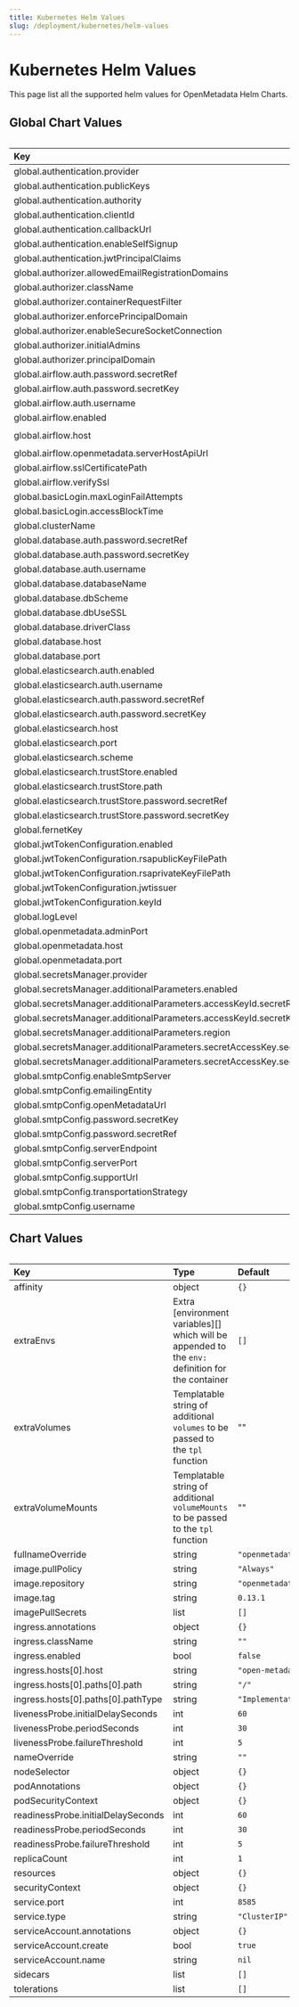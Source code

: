 ```yaml
---
title: Kubernetes Helm Values
slug: /deployment/kubernetes/helm-values
---
```


# Kubernetes Helm Values

This page list all the supported helm values for OpenMetadata Helm Charts.

## Global Chart Values


<Table>

| Key | Type | Default |
| :---------- | :---------- | :---------- |
| global.authentication.provider | string | `basic` |
| global.authentication.publicKeys | list | `[http://openmetadata:8585/api/v1/config/jwks]` |
| global.authentication.authority | string | `https://accounts.google.com` |
| global.authentication.clientId | string | `Empty String` |
| global.authentication.callbackUrl | string | `Empty String` |
| global.authentication.enableSelfSignup | bool | `true` |
| global.authentication.jwtPrincipalClaims | list | `[email,preferred_username,sub]` |
| global.authorizer.allowedEmailRegistrationDomains | list | `[all]` |
| global.authorizer.className | string | `org.openmetadata.service.security.DefaultAuthorizer` |
| global.authorizer.containerRequestFilter | string | `org.openmetadata.service.security.JwtFilter` |
| global.authorizer.enforcePrincipalDomain | bool | `false` |
| global.authorizer.enableSecureSocketConnection | bool | `false` |
| global.authorizer.initialAdmins | list | `[admin]` |
| global.authorizer.principalDomain | string | `open-metadata.org` |
| global.airflow.auth.password.secretRef | string | `airflow-secrets` |
| global.airflow.auth.password.secretKey | string | `openmetadata-airflow-password` |
| global.airflow.auth.username | string | `admin` |
| global.airflow.enabled | bool | `true` |
| global.airflow.host | string | `http://openmetadata-dependencies-web.default.svc.cluster.local:8080` |
| global.airflow.openmetadata.serverHostApiUrl | string | `http://openmetadata.default.svc.cluster.local:8585/api` |
| global.airflow.sslCertificatePath | string | `/no/path` |
| global.airflow.verifySsl | string | `no-ssl` |
| global.basicLogin.maxLoginFailAttempts | int | 3 |
| global.basicLogin.accessBlockTime | int | 600 |
| global.clusterName | string | `openmetadata` |
| global.database.auth.password.secretRef | string | `mysql-secrets` |
| global.database.auth.password.secretKey | string | `openmetadata-mysql-password` |
| global.database.auth.username | string | `openmetadata_user` |
| global.database.databaseName | string | `openmetadata_db` |
| global.database.dbScheme| string | `mysql` |
| global.database.dbUseSSL| bool | `false` |
| global.database.driverClass| string | `com.mysql.cj.jdbc.Driver` |
| global.database.host | string | `mysql` |
| global.database.port | int | 3306 |
| global.elasticsearch.auth.enabled | bool | `false` |
| global.elasticsearch.auth.username | string | `elasticsearch` |
| global.elasticsearch.auth.password.secretRef | string | `elasticsearch-secrets` |
| global.elasticsearch.auth.password.secretKey | string | `openmetadata-elasticsearch-password` |
| global.elasticsearch.host | string | `elasticsearch` |
| global.elasticsearch.port | int | 9200 |
| global.elasticsearch.scheme | string | `http` |
| global.elasticsearch.trustStore.enabled | bool | `false` |
| global.elasticsearch.trustStore.path | string | `Empty String` |
| global.elasticsearch.trustStore.password.secretRef | string | `elasticsearch-truststore-secrets` |
| global.elasticsearch.trustStore.password.secretKey | string | `openmetadata-elasticsearch-truststore-password` |
| global.fernetKey | string | `jJ/9sz0g0OHxsfxOoSfdFdmk3ysNmPRnH3TUAbz3IHA=` |
| global.jwtTokenConfiguration.enabled | bool | `true` |
| global.jwtTokenConfiguration.rsapublicKeyFilePath | string | `./conf/public_key.der` |
| global.jwtTokenConfiguration.rsaprivateKeyFilePath | string | `./conf/private_key.der` |
| global.jwtTokenConfiguration.jwtissuer | string | `open-metadata.org` |
| global.jwtTokenConfiguration.keyId | string | `Gb389a-9f76-gdjs-a92j-0242bk94356` |
| global.logLevel | string | `INFO` |
| global.openmetadata.adminPort | int | 8586 |
| global.openmetadata.host | string | `openmetadata` |
| global.openmetadata.port | int | 8585 |
| global.secretsManager.provider | string | `noop` |
| global.secretsManager.additionalParameters.enabled | bool | `false` |
| global.secretsManager.additionalParameters.accessKeyId.secretRef | string | `aws-access-key-secret` |
| global.secretsManager.additionalParameters.accessKeyId.secretKey | string | `aws-key-secret` |
| global.secretsManager.additionalParameters.region | string | `Empty String` |
| global.secretsManager.additionalParameters.secretAccessKey.secretRef | string | `aws-secret-access-key-secret` |
| global.secretsManager.additionalParameters.secretAccessKey.secretKey | string | `aws-key-secret` |
| global.smtpConfig.enableSmtpServer | bool | `false` |
| global.smtpConfig.emailingEntity | string | `OpenMetadata` |
| global.smtpConfig.openMetadataUrl | string | `Empty String` |
| global.smtpConfig.password.secretKey | string | `Empty String` |
| global.smtpConfig.password.secretRef | string | `Empty String` |
| global.smtpConfig.serverEndpoint | string | `Empty String` |
| global.smtpConfig.serverPort | string | `Empty String` |
| global.smtpConfig.supportUrl | string | `https://slack.open-metadata.org` |
| global.smtpConfig.transportationStrategy | string | `SMTP_TLS` |
| global.smtpConfig.username | string | `Empty String` |

</Table>

## Chart Values

<Table>

| Key | Type | Default |
| :---------- | :---------- | :---------- |
| affinity | object | `{}` |
| extraEnvs | Extra [environment variables][] which will be appended to the `env:` definition for the container | `[]` |
| extraVolumes | Templatable string of additional `volumes` to be passed to the `tpl` function | "" |
| extraVolumeMounts | Templatable string of additional `volumeMounts` to be passed to the `tpl` function | "" |
| fullnameOverride | string | `"openmetadata"` |
| image.pullPolicy | string | `"Always"` |
| image.repository | string | `"openmetadata/server"` |
| image.tag | string | `0.13.1` |
| imagePullSecrets | list | `[]` |
| ingress.annotations | object | `{}` |
| ingress.className | string | `""` |
| ingress.enabled | bool | `false` |
| ingress.hosts[0].host | string | `"open-metadata.local"` |
| ingress.hosts[0].paths[0].path | string | `"/"` |
| ingress.hosts[0].paths[0].pathType | string | `"ImplementationSpecific"` |
| livenessProbe.initialDelaySeconds | int | `60` |
| livenessProbe.periodSeconds | int | `30` |
| livenessProbe.failureThreshold | int | `5` |
| nameOverride | string | `""` |
| nodeSelector | object | `{}` |
| podAnnotations | object | `{}` |
| podSecurityContext | object | `{}` |
| readinessProbe.initialDelaySeconds | int | `60` |
| readinessProbe.periodSeconds | int | `30` |
| readinessProbe.failureThreshold | int | `5` |
| replicaCount | int | `1` |
| resources | object | `{}` |
| securityContext | object | `{}` |
| service.port | int | `8585` |
| service.type | string | `"ClusterIP"` |
| serviceAccount.annotations | object | `{}` |
| serviceAccount.create | bool | `true` |
| serviceAccount.name | string | `nil` |
| sidecars | list | `[]` |
| tolerations | list | `[]` |

</Table>
